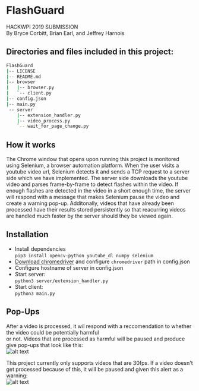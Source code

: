 # FlashGuard
HACKWPI 2019 SUBMISSION  
By Bryce Corbitt, Brian Earl, and Jeffrey Harnois

## Directories and files included in this project:
```bash
FlashGuard
|-- LICENSE
|-- README.md
|-- browser
|   |-- browser.py
|   `-- client.py
|-- config.json
|-- main.py
 -- server
    |-- extension_handler.py
    |-- video_process.py
    `-- wait_for_page_change.py
```

## How it works  
The Chrome window that opens upon running this project is monitored using Selenium, a browser automation platform. When the user visits a youtube video url, Selenium detects it and sends a TCP request to a server side which we have implemented. The server side downloads the youtube video and parses frame-by-frame to detect flashes within the video. If enough flashes are detected in the video in a short enough time, the server will respond with a message that makes Selenium pause the video and create a warning pop-up. Additonally, videos that have already been processed have their results stored persistently so that reacurring videos are handled much faster by the server should they be viewed again.

## Installation
*  Install dependencies<br>`pip3 install opencv-python youtube_dl numpy selenium`
*  [Download chromedriver](http://chromedriver.chromium.org/downloads) and configure `chromedriver` path in config.json
*  Configure hostname of server in config.json
*  Start server:<br>`python3 server/extension_handler.py`
*  Start client:<br> `python3 main.py`

## Pop-Ups
After a video is processed, it wil respond with a reccomendation to whether the video could be potentially harmful  
or not. Videos that are processed as harmful will be paused and produce give pop-ups that look like this:  
![alt text](https://i.imgur.com/9HrRmjG.png)  
  
This project currently only supports videos that are 30fps. If a video doesn't get processed because of this, it will be paused and given this alert as a warning:  
![alt text](https://i.imgur.com/IEBbF7O.png)  
